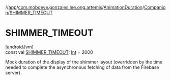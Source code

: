 //[app](../../../../index.md)/[com.mobdeve.gonzales.lee.ong.artemis](../../index.md)/[AnimationDuration](../index.md)/[Companion](index.md)/[SHIMMER_TIMEOUT](-s-h-i-m-m-e-r_-t-i-m-e-o-u-t.md)

# SHIMMER_TIMEOUT

[androidJvm]\
const val [SHIMMER_TIMEOUT](-s-h-i-m-m-e-r_-t-i-m-e-o-u-t.md): [Int](https://kotlinlang.org/api/latest/jvm/stdlib/kotlin/-int/index.html) = 2000

Mock duration of the display of the shimmer layout (overridden by the time needed to complete the asynchronous fetching of data from the Firebase server).
